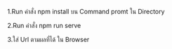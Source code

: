 1.Run คำสั่ง npm install บน Command promt ใน Directory


2.Run คำสั่ง npm run serve 


3.ใส่ Url ตามผลที่ได้ ใน Browser